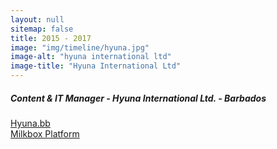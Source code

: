 ```yaml
---
layout: null
sitemap: false
title: 2015 - 2017
image: "img/timeline/hyuna.jpg"
image-alt: "hyuna international ltd"
image-title: "Hyuna International Ltd"
---
```

##### Content & IT Manager - Hyuna International Ltd. - Barbados  
[Hyuna.bb](http://hyuna.bb)  
[Milkbox Platform](http://milkbox.com)